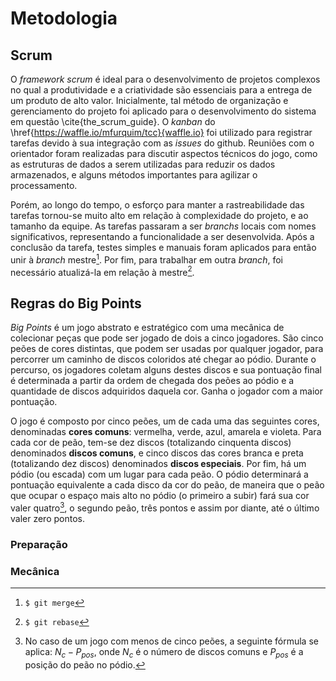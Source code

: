 # Metodologia

## Scrum

O _framework_ _scrum_ é ideal para o desenvolvimento de projetos complexos no qual a produtividade e a criatividade são essenciais para a entrega de um produto de alto valor. Inicialmente, tal método de organização e gerenciamento do projeto foi aplicado para o desenvolvimento do sistema em questão \cite{the_scrum_guide}. O _kanban_ do \href{https://waffle.io/mfurquim/tcc}{waffle.io} foi utilizado para registrar tarefas devido à sua integração com as _issues_ do github. Reuniões com o orientador foram realizadas para discutir aspectos técnicos do jogo, como as estruturas de dados a serem utilizadas para reduzir os dados armazenados, e alguns métodos importantes para agilizar o processamento.

Porém, ao longo do tempo, o esforço para manter a rastreabilidade das tarefas tornou-se muito alto em relação à complexidade do projeto, e ao tamanho da equipe. As tarefas passaram a ser _branchs_ locais com nomes significativos, representando a funcionalidade a ser desenvolvida. Após a conclusão da tarefa, testes simples e manuais foram aplicados para então unir à _branch_ mestre[^git_merge]. Por fim, para trabalhar em outra _branch_, foi necessário atualizá-la em relação à mestre[^git_rebase].

[^git_merge]: `$ git merge`
[^git_rebase]: `$ git rebase`

## Regras do Big Points

_Big Points_ é um jogo abstrato e estratégico com uma mecânica de colecionar peças que pode ser jogado de dois a cinco jogadores. São cinco peões de cores distintas, que podem ser usadas por qualquer jogador, para percorrer um caminho de discos coloridos até chegar ao pódio. Durante o percurso, os jogadores coletam alguns destes discos e sua pontuação final é determinada a partir da ordem de chegada dos peões ao pódio e a quantidade de discos adquiridos daquela cor. Ganha o jogador com a maior pontuação.

O jogo é composto por cinco peões, um de cada uma das seguintes cores, denominadas **cores comuns**: vermelha, verde, azul, amarela e violeta. Para cada cor de peão, tem-se dez discos (totalizando cinquenta discos) denominados **discos comuns**, e cinco discos das cores branca e preta (totalizando dez discos) denominados **discos especiais**. Por fim, há um pódio (ou escada) com um lugar para cada peão. O pódio determinará a pontuação equivalente a cada disco da cor do peão, de maneira que o peão que ocupar o espaço mais alto no pódio (o primeiro a subir) fará sua cor valer quatro[^pawn_score], o segundo peão, três pontos e assim por diante, até o último valer zero pontos.

[^pawn_score]: No caso de um jogo com menos de cinco peões, a seguinte fórmula se aplica: $N_{c}-P_{pos}$, onde $N_{c}$ é o número de discos comuns e $P_{pos}$ é a posição do peão no pódio.

### Preparação



### Mecânica
